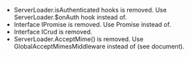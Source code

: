 
- ServerLoader.isAuthenticated hooks is removed. Use ServerLoader.$onAuth hook instead of.
- Interface IPromise is removed. Use Promise instead of.
- Interface ICrud is removed.
- ServerLoader.AcceptMime() is removed. Use GlobalAcceptMimesMiddleware instead of (see document). 